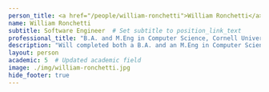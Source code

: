 ```yaml
---
person_title: <a href="/people/william-ronchetti">William Ronchetti</a>
name: William Ronchetti
subtitle: Software Engineer  # Set subtitle to position_link_text
professional_title: "B.A. and M.Eng in Computer Science, Cornell University"
description: "Will completed both a B.A. and an M.Eng in Computer Science from Cornell University in December 2019 and then joined Duke University's ECE department as a Research Associate. While there, Will worked extensively on developing and improving course materials for Duke's C Programming Specialization and for a new advanced C++ course. Will then joined the Park Research Lab as a Back-End Software Developer in August 2019 and will be assisting the team with a variety of software tasks related to both back-end development and DevOps."
layout: person
academic: 5  # Updated academic field
image: ./img/william-ronchetti.jpg
hide_footer: true
---
```

